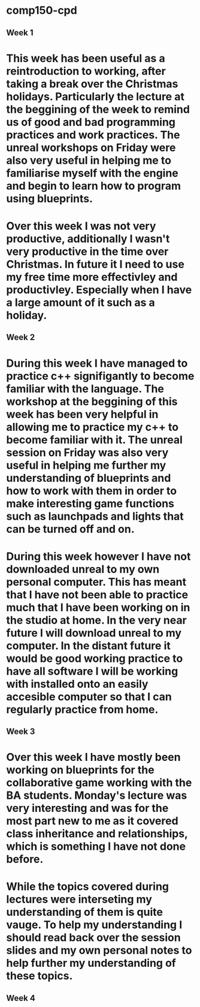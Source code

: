 # comp150-cpd

## Week 1

# This week has been useful as a reintroduction to working, after taking a break over the Christmas holidays. Particularly the lecture at the beggining of the week to remind us of good and bad programming practices and work practices. The unreal workshops on Friday were also very useful in helping me to familiarise myself with the engine and begin to learn how to program using blueprints.

# Over this week I was not very productive, additionally I wasn't very productive in the time over Christmas. In future it I need to use my free time more effectivley and productivley. Especially when I have a large amount of it such as a holiday. 

## Week 2

# During this week I have managed to practice c++ signifigantly to become familiar with the language. The workshop at the beggining of this week has been very helpful in allowing me to practice my c++ to become familiar with it. The unreal session on Friday was also very useful in helping me further my understanding of blueprints and how to work with them in order to make interesting game functions such as launchpads and lights that can be turned off and on. 

# During this week however I have not downloaded unreal to my own personal computer. This has meant that I have not been able to practice much that I have been working on in the studio at home. In the very near future I will download unreal to my computer. In the distant future it would be good working practice to have all software I will be working with installed onto an easily accesible computer so that I can regularly practice from home. 

## Week 3 

# Over this week I have mostly been working on blueprints for the collaborative game working with the BA students. Monday's lecture was very interesting and was for the most part new to me as it covered class inheritance and relationships, which is something I have not done before.

# While the topics covered during lectures were interseting my understanding of them is quite vauge. To help my understanding I should read back over the session slides and my own personal notes to help further my understanding of these topics. 

## Week 4 

